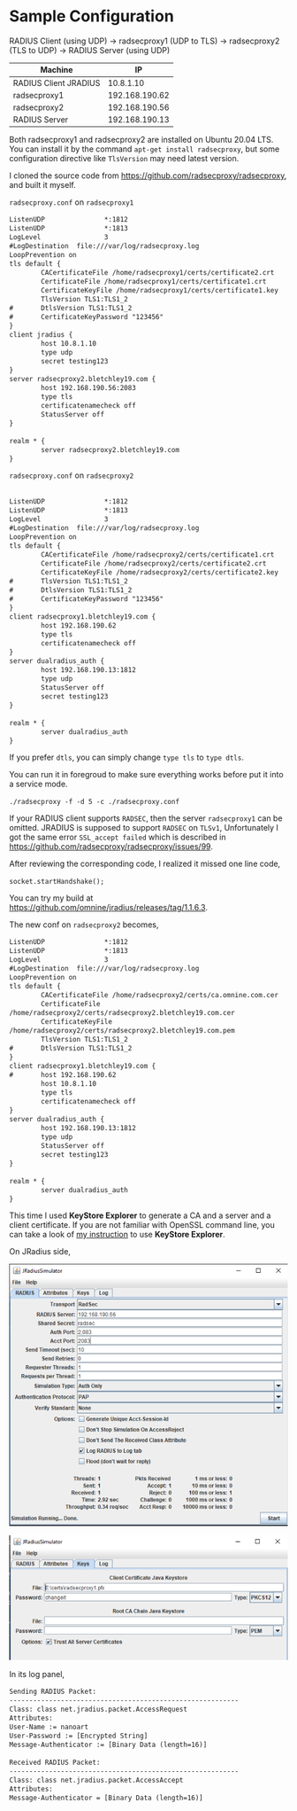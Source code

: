 # Sample Configuration

RADIUS Client (using UDP) → radsecproxy1 (UDP to TLS) → radsecproxy2 (TLS to UDP) → RADIUS Server (using UDP)

| Machine | IP |  
| -------- | ------- |  
| RADIUS Client JRADIUS| 10.8.1.10 |  
| radsecproxy1 | 192.168.190.62 |  
| radsecproxy2 | 192.168.190.56 |  
| RADIUS Server | 192.168.190.13 |  

Both radsecproxy1 and radsecproxy2 are installed on Ubuntu 20.04 LTS.
You can install it by the command `apt-get install radsecproxy`, but some configuration directive like `TlsVersion` may need latest version.

I cloned the source code from https://github.com/radsecproxy/radsecproxy, and built it myself.

`radsecproxy.conf` on `radsecproxy1`
```
ListenUDP               *:1812
ListenUDP               *:1813
LogLevel                3
#LogDestination  file:///var/log/radsecproxy.log
LoopPrevention on
tls default {
        CACertificateFile /home/radsecproxy1/certs/certificate2.crt
        CertificateFile /home/radsecproxy1/certs/certificate1.crt
        CertificateKeyFile /home/radsecproxy1/certs/certificate1.key
        TlsVersion TLS1:TLS1_2
#       DtlsVersion TLS1:TLS1_2
#       CertificateKeyPassword "123456"
}
client jradius {
        host 10.8.1.10
        type udp
        secret testing123
}
server radsecproxy2.bletchley19.com {
        host 192.168.190.56:2083
        type tls
        certificatenamecheck off
        StatusServer off
}

realm * {
        server radsecproxy2.bletchley19.com
}
```


`radsecproxy.conf` on `radsecproxy2`
```

ListenUDP               *:1812
ListenUDP               *:1813
LogLevel                3
#LogDestination  file:///var/log/radsecproxy.log
LoopPrevention on
tls default {
        CACertificateFile /home/radsecproxy2/certs/certificate1.crt
        CertificateFile /home/radsecproxy2/certs/certificate2.crt
        CertificateKeyFile /home/radsecproxy2/certs/certificate2.key
#       TlsVersion TLS1:TLS1_2
#       DtlsVersion TLS1:TLS1_2
#       CertificateKeyPassword "123456"
}
client radsecproxy1.bletchley19.com {
        host 192.168.190.62
        type tls
        certificatenamecheck off
}
server dualradius_auth {
        host 192.168.190.13:1812
        type udp
        StatusServer off
        secret testing123
}

realm * {
        server dualradius_auth
}

```

If you prefer `dtls`, you can simply change `type tls` to `type dtls`.

You can run it in foregroud to make sure everything works before put it into a service mode.

`./radsecproxy -f -d 5 -c ./radsecproxy.conf`

If your RADIUS client supports `RADSEC`, then the server  `radsecproxy1` can be omitted. JRADIUS is supposed to support `RADSEC` on `TLSv1`, Unfortunately I got the same error `SSL_accept failed` which is described in https://github.com/radsecproxy/radsecproxy/issues/99.

After reviewing the corresponding code, I realized it missed one line code,

`socket.startHandshake();`

You can try my build at https://github.com/omnine/jradius/releases/tag/1.1.6.3.

The new conf on `radsecproxy2` becomes, 

```
ListenUDP               *:1812
ListenUDP               *:1813
LogLevel                3
#LogDestination  file:///var/log/radsecproxy.log
LoopPrevention on
tls default {
        CACertificateFile /home/radsecproxy2/certs/ca.omnine.com.cer
        CertificateFile /home/radsecproxy2/certs/radsecproxy2.bletchley19.com.cer
        CertificateKeyFile /home/radsecproxy2/certs/radsecproxy2.bletchley19.com.pem
        TlsVersion TLS1:TLS1_2
#       DtlsVersion TLS1:TLS1_2
}
client radsecproxy1.bletchley19.com {
#       host 192.168.190.62
        host 10.8.1.10
        type tls
        certificatenamecheck off
}
server dualradius_auth {
        host 192.168.190.13:1812
        type udp
        StatusServer off
        secret testing123
}

realm * {
        server dualradius_auth
}
```

This time I used **KeyStore Explorer** to generate a CA and a server and a client certificate. If you are not familiar with OpenSSL command line, you can take a look of [my instruction](https://github.com/omnine/kbs/tree/main/kerecer) to use **KeyStore Explorer**.

On JRadius side,

![simulator-general](./doc/simulator-general.png)

![simulator-certificate](./doc/simulator-certificate.png)


In its log panel, 

```
Sending RADIUS Packet:
----------------------------------------------------------
Class: class net.jradius.packet.AccessRequest
Attributes:
User-Name := nanoart
User-Password := [Encrypted String]
Message-Authenticator := [Binary Data (length=16)]

Received RADIUS Packet:
----------------------------------------------------------
Class: class net.jradius.packet.AccessAccept
Attributes:
Message-Authenticator = [Binary Data (length=16)]
```